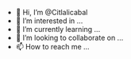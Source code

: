 - 👋 Hi, I’m @Citlalicabal
- 👀 I’m interested in ...
- 🌱 I’m currently learning ...
- 💞️ I’m looking to collaborate on ...
- 📫 How to reach me ...

<!---
Citlalicabal/Citlalicabal is a ✨ special ✨ repository because its `README.md` (this file) appears on your GitHub profile.
You can click the Preview link to take a look at your changes.
--->
